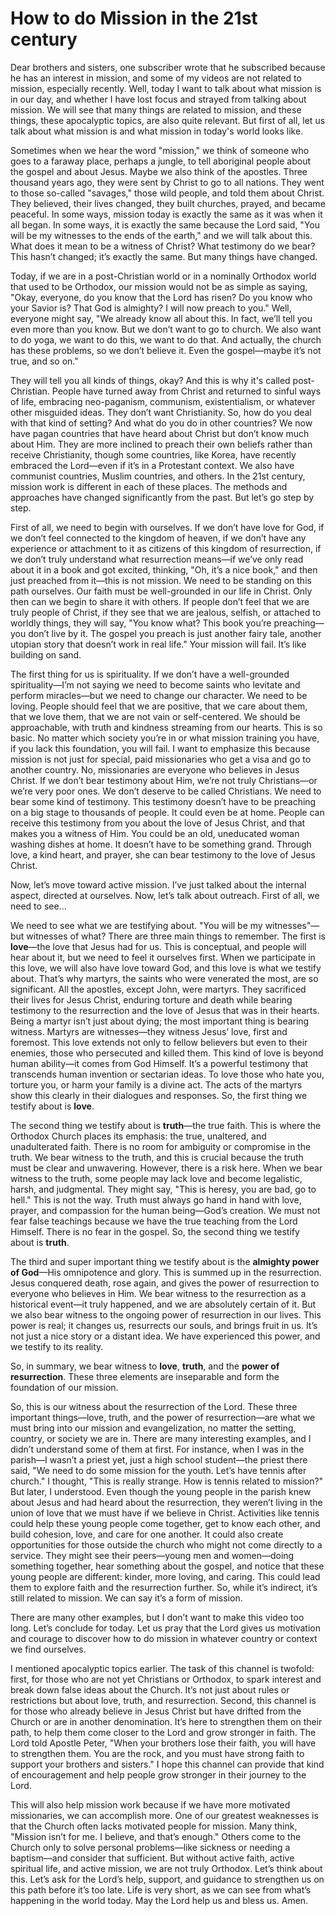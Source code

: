 # How to do Mission in the 21st century

Dear brothers and sisters, one subscriber wrote that he subscribed because he has an interest in mission, and some of my videos are not related to mission, especially recently. Well, today I want to talk about what mission is in our day, and whether I have lost focus and strayed from talking about mission. We will see that many things are related to mission, and these things, these apocalyptic topics, are also quite relevant. But first of all, let us talk about what mission is and what mission in today's world looks like. 

Sometimes when we hear the word "mission," we think of someone who goes to a faraway place, perhaps a jungle, to tell aboriginal people about the gospel and about Jesus. Maybe we also think of the apostles. Three thousand years ago, they were sent by Christ to go to all nations. They went to those so-called "savages," those wild people, and told them about Christ. They believed, their lives changed, they built churches, prayed, and became peaceful. In some ways, mission today is exactly the same as it was when it all began. In some ways, it is exactly the same because the Lord said, "You will be my witnesses to the ends of the earth," and we will talk about this. What does it mean to be a witness of Christ? What testimony do we bear? This hasn’t changed; it’s exactly the same. But many things have changed.

Today, if we are in a post-Christian world or in a nominally Orthodox world that used to be Orthodox, our mission would not be as simple as saying, "Okay, everyone, do you know that the Lord has risen? Do you know who your Savior is? That God is almighty? I will now preach to you." Well, everyone might say, "We already know all about this. In fact, we’ll tell you even more than you know. But we don’t want to go to church. We also want to do yoga, we want to do this, we want to do that. And actually, the church has these problems, so we don’t believe it. Even the gospel—maybe it’s not true, and so on."

They will tell you all kinds of things, okay? And this is why it's called post-Christian. People have turned away from Christ and returned to sinful ways of life, embracing neo-paganism, communism, existentialism, or whatever other misguided ideas. They don’t want Christianity. So, how do you deal with that kind of setting? And what do you do in other countries? We now have pagan countries that have heard about Christ but don’t know much about Him. They are more inclined to preach their own beliefs rather than receive Christianity, though some countries, like Korea, have recently embraced the Lord—even if it’s in a Protestant context. We also have communist countries, Muslim countries, and others. In the 21st century, mission work is different in each of these places. The methods and approaches have changed significantly from the past. But let’s go step by step.

First of all, we need to begin with ourselves. If we don’t have love for God, if we don’t feel connected to the kingdom of heaven, if we don’t have any experience or attachment to it as citizens of this kingdom of resurrection, if we don’t truly understand what resurrection means—if we’ve only read about it in a book and got excited, thinking, "Oh, it’s a nice book," and then just preached from it—this is not mission. We need to be standing on this path ourselves. Our faith must be well-grounded in our life in Christ. Only then can we begin to share it with others. If people don’t feel that we are truly people of Christ, if they see that we are jealous, selfish, or attached to worldly things, they will say, "You know what? This book you’re preaching—you don’t live by it. The gospel you preach is just another fairy tale, another utopian story that doesn’t work in real life." Your mission will fail. It’s like building on sand.

The first thing for us is spirituality. If we don’t have a well-grounded spirituality—I’m not saying we need to become saints who levitate and perform miracles—but we need to change our character. We need to be loving. People should feel that we are positive, that we care about them, that we love them, that we are not vain or self-centered. We should be approachable, with truth and kindness streaming from our hearts. This is so basic. No matter which society you’re in or what mission training you have, if you lack this foundation, you will fail. I want to emphasize this because mission is not just for special, paid missionaries who get a visa and go to another country. No, missionaries are everyone who believes in Jesus Christ. If we don’t bear testimony about Him, we’re not truly Christians—or we’re very poor ones. We don’t deserve to be called Christians. We need to bear some kind of testimony. This testimony doesn’t have to be preaching on a big stage to thousands of people. It could even be at home. People can receive this testimony from you about the love of Jesus Christ, and that makes you a witness of Him. You could be an old, uneducated woman washing dishes at home. It doesn’t have to be something grand. Through love, a kind heart, and prayer, she can bear testimony to the love of Jesus Christ.

Now, let’s move toward active mission. I’ve just talked about the internal aspect, directed at ourselves. Now, let’s talk about outreach. First of all, we need to see...

We need to see what we are testifying about. "You will be my witnesses"—but witnesses of what? There are three main things to remember. The first is **love**—the love that Jesus had for us. This is conceptual, and people will hear about it, but we need to feel it ourselves first. When we participate in this love, we will also have love toward God, and this love is what we testify about. That’s why martyrs, the saints who were venerated the most, are so significant. All the apostles, except John, were martyrs. They sacrificed their lives for Jesus Christ, enduring torture and death while bearing testimony to the resurrection and the love of Jesus that was in their hearts. Being a martyr isn’t just about dying; the most important thing is bearing witness. Martyrs are witnesses—they witness Jesus’ love, first and foremost. This love extends not only to fellow believers but even to their enemies, those who persecuted and killed them. This kind of love is beyond human ability—it comes from God Himself. It’s a powerful testimony that transcends human invention or sectarian ideas. To love those who hate you, torture you, or harm your family is a divine act. The acts of the martyrs show this clearly in their dialogues and responses. So, the first thing we testify about is **love**.

The second thing we testify about is **truth**—the true faith. This is where the Orthodox Church places its emphasis: the true, unaltered, and unadulterated faith. There is no room for ambiguity or compromise in the truth. We bear witness to the truth, and this is crucial because the truth must be clear and unwavering. However, there is a risk here. When we bear witness to the truth, some people may lack love and become legalistic, harsh, and judgmental. They might say, "This is heresy, you are bad, go to hell." This is not the way. Truth must always go hand in hand with love, prayer, and compassion for the human being—God’s creation. We must not fear false teachings because we have the true teaching from the Lord Himself. There is no fear in the gospel. So, the second thing we testify about is **truth**.

The third and super important thing we testify about is the **almighty power of God**—His omnipotence and glory. This is summed up in the resurrection. Jesus conquered death, rose again, and gives the power of resurrection to everyone who believes in Him. We bear witness to the resurrection as a historical event—it truly happened, and we are absolutely certain of it. But we also bear witness to the ongoing power of resurrection in our lives. This power is real; it changes us, resurrects our souls, and brings fruit in us. It’s not just a nice story or a distant idea. We have experienced this power, and we testify to its reality. 

So, in summary, we bear witness to **love**, **truth**, and the **power of resurrection**. These three elements are inseparable and form the foundation of our mission.

So, this is our witness about the resurrection of the Lord. These three important things—love, truth, and the power of resurrection—are what we must bring into our mission and evangelization, no matter the setting, country, or society we are in. There are many interesting examples, and I didn’t understand some of them at first. For instance, when I was in the parish—I wasn’t a priest yet, just a high school student—the priest there said, "We need to do some mission for the youth. Let’s have tennis after church." I thought, "This is really strange. How is tennis related to mission?" But later, I understood. Even though the young people in the parish knew about Jesus and had heard about the resurrection, they weren’t living in the union of love that we must have if we believe in Christ. Activities like tennis could help these young people come together, get to know each other, and build cohesion, love, and care for one another. It could also create opportunities for those outside the church who might not come directly to a service. They might see their peers—young men and women—doing something together, hear something about the gospel, and notice that these young people are different: kinder, more loving, and caring. This could lead them to explore faith and the resurrection further. So, while it’s indirect, it’s still related to mission. We can say it’s a form of mission.

There are many other examples, but I don’t want to make this video too long. Let’s conclude for today. Let us pray that the Lord gives us motivation and courage to discover how to do mission in whatever country or context we find ourselves. 

I mentioned apocalyptic topics earlier. The task of this channel is twofold: first, for those who are not yet Christians or Orthodox, to spark interest and break down false ideas about the Church. It’s not just about rules or restrictions but about love, truth, and resurrection. Second, this channel is for those who already believe in Jesus Christ but have drifted from the Church or are in another denomination. It’s here to strengthen them on their path, to help them come closer to the Lord and grow stronger in faith. The Lord told Apostle Peter, "When your brothers lose their faith, you will have to strengthen them. You are the rock, and you must have strong faith to support your brothers and sisters." I hope this channel can provide that kind of encouragement and help people grow stronger in their journey to the Lord.

This will also help mission work because if we have more motivated missionaries, we can accomplish more. One of our greatest weaknesses is that the Church often lacks motivated people for mission. Many think, "Mission isn’t for me. I believe, and that’s enough." Others come to the Church only to solve personal problems—like sickness or needing a baptism—and consider that sufficient. But without active faith, active spiritual life, and active mission, we are not truly Orthodox. Let’s think about this. Let’s ask for the Lord’s help, support, and guidance to strengthen us on this path before it’s too late. Life is very short, as we can see from what’s happening in the world today. May the Lord help us and bless us. Amen.

